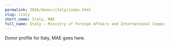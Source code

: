 ```yaml
---
permalink: 2016/donor/italy/index.html
slug: italy
short_name: Italy, MAE
full_name: Italy – Ministry of Foreign Affairs and International Cooperation
---
```


Donor profile for Italy, MAE goes here.
